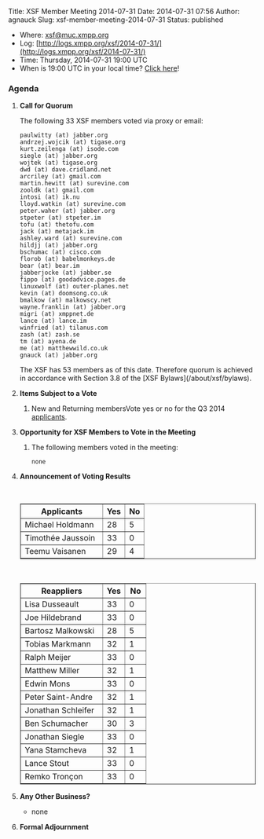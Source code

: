 Title: XSF Member Meeting 2014-07-31
Date: 2014-07-31 07:56
Author: agnauck
Slug: xsf-member-meeting-2014-07-31
Status: published

-   <span>Where</span>: [xsf@muc.xmpp.org  
   ](xmpp:xsf@muc.xmpp.org?join)
-   Log:
    [http://logs.xmpp.org/xsf/2014-07-31/](http://logs.xmpp.org/xsf/2014-07-31/)
-   Time: Thursday, 2014-07-31 19:00 UTC
-   When is 19:00 UTC in your local time? [Click
    here](http://www.worldtimeserver.com/)!

### Agenda

1.  **Call for Quorum**

    The following 33 XSF members voted via proxy or email:

        paulwitty (at) jabber.org
        andrzej.wojcik (at) tigase.org
        kurt.zeilenga (at) isode.com
        siegle (at) jabber.org
        wojtek (at) tigase.org
        dwd (at) dave.cridland.net
        arcriley (at) gmail.com
        martin.hewitt (at) surevine.com
        zooldk (at) gmail.com
        intosi (at) ik.nu
        lloyd.watkin (at) surevine.com
        peter.waher (at) jabber.org
        stpeter (at) stpeter.im
        tofu (at) thetofu.com
        jack (at) metajack.im
        ashley.ward (at) surevine.com
        hildjj (at) jabber.org
        bschumac (at) cisco.com
        florob (at) babelmonkeys.de
        bear (at) bear.im
        jabberjocke (at) jabber.se
        fippo (at) goodadvice.pages.de
        linuxwolf (at) outer-planes.net
        kevin (at) doomsong.co.uk
        bmalkow (at) malkowscy.net
        wayne.franklin (at) jabber.org
        migri (at) xmppnet.de
        lance (at) lance.im
        winfried (at) tilanus.com
        zash (at) zash.se
        tm (at) ayena.de
        me (at) matthewwild.co.uk
        gnauck (at) jabber.org

    <p>
    The XSF has 53 members as of this date. Therefore quorum is achieved
    in accordance with Section 3.8 of the [XSF
    Bylaws](/about/xsf/bylaws).

2.  **Items Subject to a Vote**
    1.  New and Returning membersVote yes or no for the Q3 2014
        [applicants](http://wiki.xmpp.org/web/Membership_Applications_Q3_2014).

3.  **Opportunity for XSF Members to Vote in the Meeting**
    1.  The following members voted in the meeting:

            none

4.  **Announcement of Voting Results**

     

    <table border="1" cellspacing="0" cellpadding="3">
    <tbody>
    <tr>
    <th style="width: 150px;">
    Applicants

    </th>
    <th>
    Yes

    </th>
    <th>
    No

    </th>
    </tr>
    <tr>
    <td>
    Michael Holdmann

    </td>
    <td>
    28

    </td>
    <td>
    5

    </td>
    </tr>
    <tr>
    <td>
    Timothée Jaussoin

    </td>
    <td>
    33

    </td>
    <td>
    0

    </td>
    </tr>
    <tr>
    <td>
    Teemu Vaisanen

    </td>
    <td>
    29

    </td>
    <td>
    4

    </td>
    </tr>
    </tbody>
    </table>
     

    <table border="1" cellspacing="0" cellpadding="3">
    <tbody>
    <tr>
    <th style="width: 150px;">
    Reappliers

    </th>
    <th>
    Yes

    </th>
    <th>
    No

    </th>
    </tr>
    <tr>
    <td>
    Lisa Dusseault

    </td>
    <td>
    33

    </td>
    <td>
    0

    </td>
    </tr>
    <tr>
    <td>
    Joe Hildebrand

    </td>
    <td>
    33

    </td>
    <td>
    0

    </td>
    </tr>
    <tr>
    <td>
    Bartosz Malkowski

    </td>
    <td>
    28

    </td>
    <td style="height: 22px; width: 26px;">
    5

    </td>
    </tr>
    <tr>
    <td>
    Tobias Markmann

    </td>
    <td>
    32

    </td>
    <td>
    1

    </td>
    </tr>
    <tr>
    <td>
    Ralph Meijer

    </td>
    <td>
    33

    </td>
    <td>
    0

    </td>
    </tr>
    <tr>
    <td>
    Matthew Miller

    </td>
    <td>
    32

    </td>
    <td>
    1

    </td>
    </tr>
    <tr>
    <td>
    Edwin Mons

    </td>
    <td>
    33

    </td>
    <td>
    0

    </td>
    </tr>
    <tr>
    <td>
    Peter Saint-Andre

    </td>
    <td>
    32

    </td>
    <td>
    1

    </td>
    </tr>
    <tr>
    <td>
    Jonathan Schleifer

    </td>
    <td>
    32

    </td>
    <td>
    1

    </td>
    </tr>
    <tr>
    <td>
    Ben Schumacher

    </td>
    <td>
    30

    </td>
    <td>
    3

    </td>
    </tr>
    <tr>
    <td>
    Jonathan Siegle

    </td>
    <td>
    33

    </td>
    <td>
    0

    </td>
    </tr>
    <tr>
    <td>
    Yana Stamcheva

    </td>
    <td>
    32

    </td>
    <td>
    1

    </td>
    </tr>
    <tr>
    <td>
    Lance Stout

    </td>
    <td>
    33

    </td>
    <td>
    0

    </td>
    </tr>
    <tr>
    <td>
    Remko Tronçon

    </td>
    <td>
    33

    </td>
    <td>
    0

    </td>
    </tr>
    </tbody>
    </table>
5.  **Any Other Business?**
    -   none

    <p>
      
6.  **Formal Adjournment**

